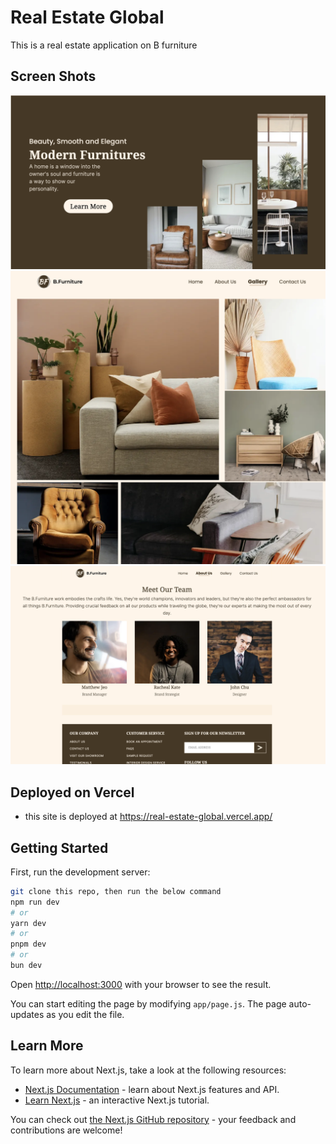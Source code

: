 # Real Estate Global

This is a real estate application on B furniture

## Screen Shots

![Alt text](<Screenshot 2024-01-30 at 9.32.45 PM.png>)
![Alt text](<Screenshot 2024-01-30 at 9.34.05 PM.png>)
![Alt text](<Screenshot 2024-01-30 at 9.43.12 PM.png>)

## Deployed on Vercel

- this site is deployed at https://real-estate-global.vercel.app/

## Getting Started

First, run the development server:

```bash
git clone this repo, then run the below command
npm run dev
# or
yarn dev
# or
pnpm dev
# or
bun dev
```

Open [http://localhost:3000](http://localhost:3000) with your browser to see the result.

You can start editing the page by modifying `app/page.js`. The page auto-updates as you edit the file.

## Learn More

To learn more about Next.js, take a look at the following resources:

- [Next.js Documentation](https://nextjs.org/docs) - learn about Next.js features and API.
- [Learn Next.js](https://nextjs.org/learn) - an interactive Next.js tutorial.

You can check out [the Next.js GitHub repository](https://github.com/vercel/next.js/) - your feedback and contributions are welcome!
